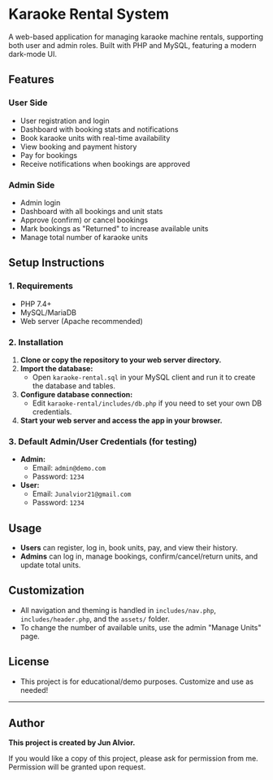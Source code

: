 # Karaoke Rental System

A web-based application for managing karaoke machine rentals, supporting both user and admin roles. Built with PHP and MySQL, featuring a modern dark-mode UI.

## Features

### User Side
- User registration and login
- Dashboard with booking stats and notifications
- Book karaoke units with real-time availability
- View booking and payment history
- Pay for bookings
- Receive notifications when bookings are approved

### Admin Side
- Admin login
- Dashboard with all bookings and unit stats
- Approve (confirm) or cancel bookings
- Mark bookings as "Returned" to increase available units
- Manage total number of karaoke units

## Setup Instructions

### 1. Requirements
- PHP 7.4+
- MySQL/MariaDB
- Web server (Apache recommended)

### 2. Installation
1. **Clone or copy the repository to your web server directory.**
2. **Import the database:**
   - Open `karaoke-rental.sql` in your MySQL client and run it to create the database and tables.
3. **Configure database connection:**
   - Edit `karaoke-rental/includes/db.php` if you need to set your own DB credentials.
4. **Start your web server and access the app in your browser.**

### 3. Default Admin/User Credentials (for testing)
- **Admin:**
  - Email: `admin@demo.com`
  - Password: `1234`
- **User:**
  - Email: `Junalvior21@gmail.com`
  - Password: `1234`

## Usage
- **Users** can register, log in, book units, pay, and view their history.
- **Admins** can log in, manage bookings, confirm/cancel/return units, and update total units.

## Customization
- All navigation and theming is handled in `includes/nav.php`, `includes/header.php`, and the `assets/` folder.
- To change the number of available units, use the admin "Manage Units" page.

## License
- This project is for educational/demo purposes. Customize and use as needed!

---

## Author
**This project is created by Jun Alvior.**

If you would like a copy of this project, please ask for permission from me. Permission will be granted upon request. 
